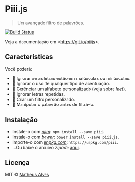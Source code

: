 Piii.js
=======

> Um avançado filtro de palavrões.

[![Build Status](https://travis-ci.org/piiijs/piii.js.svg?branch=master)]()

Veja a documentação em &lt;https://git.io/piiijs&gt;.

Características
---------------

Você poderá:

* :metal: Ignorar se as letras estão em maiúsculas ou minúsculas.
* :wine_glass: Ignorar o uso de qualquer tipo de acentuação.
* :nail_care: Gerênciar um alfabeto personalizado (veja sobre [*leet*](https://goo.gl/MLRHcB)).
* :dancers: Ignorar letras repetidas.
* :lipstick: Criar um filtro personalizado.
* :muscle: Manipular o palavrão antes de filtrá-lo.

Instalação
----------

* Instale-o com [*npm*](https://www.npmjs.com/): `npm install --save piii`.
* Instale-o com [*bower*](https://bower.io/): `bower install --save piii.js`.
* Importe-o com [*unpkg.com*](https://unpkg.com/): `https://unpkg.com/piii`.
* ...Ou baixe o arquivo *zipado* [aqui](https://git.io/vNAMM).

Licença
-------

MIT &copy; [Matheus Alves](https://git.io/v3PZ9)
